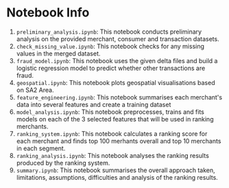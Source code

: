 # Notebook Info

1. `preliminary_analysis.ipynb`: This notebook conducts preliminary analysis on the provided merchant, consumer and transaction datasets.  
2. `check_missing_value.ipynb`: This notebook checks for any missing values in the merged dataset.  
3. `fraud_model.ipynb`: This notebook uses the given delta files and build a logistic regression model to predict whether other transactions are fraud. 
4. `geospatial.ipynb`: This notebook plots geospatial visualisations based on SA2 Area.
5. `feature_engineering.ipynb`: This notebook summarises each merchant's data into several features and create a training dataset
6. `model_analysis.ipynb`: This notebook preprocesses, trains and fits models on each of the 3 selected features that will be used in ranking merchants.
7. `ranking_system.ipynb`: This notebook calculates a ranking score for each merchant and finds top 100 merhants overall and top 10 merchants in each segment. 
8. `ranking_analysis.ipynb`: This notebook analyses the ranking results produced by the ranking system.
9. `summary.ipynb`: This notebook summarises the overall approach taken, limitations, assumptions, difficulties and analysis of the ranking results.
